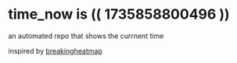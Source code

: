 # time_now is (( 1735858800496 ))

an automated repo that shows the currnent time

inspired by [breakingheatmap](https://github.com/breakingheatmap/breakingheatmap)